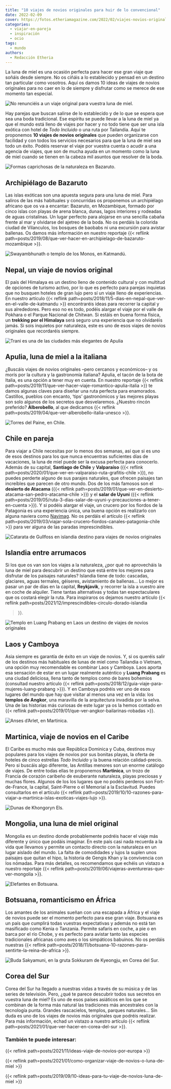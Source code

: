 ```yaml
---
title: "10 viajes de novios originales para huir de lo convencional"
date: 2022-02-09
cover: https://fotos.etheriamagazine.com/2022/02/viajes-novios-originales-pareja.jpg
categories: 
  - viajar-en-pareja
  - inspiración
  - ocio
tags: 
  - mundo
authors: 
  - Redacción Etheria
---
```


La luna de miel es una ocasión perfecta para hacer ese gran viaje que soñáis desde siempre. No os ciñáis a lo establecido y pensad en un destino tan particular como vosotros. Aquí os damos 10 ideas de viajes de novios originales para no caer en lo de siempre y disfrutar como se merece de ese momento tan especial.

![No renunciéis a un viaje original para vuestra luna de miel.](https://fotos.etheriamagazine.com/2022/02/viajes-novios-originales-pareja.jpg "No renunciéis a un viaje original para vuestra luna de miel.")

Hay parejas que buscan salirse de lo establecido y de lo que se espera que sea una boda 
tradicional. Ese espíritu se puede llevar a la luna de miel ya que el mundo está lleno 
de viajes por hacer y no todo tiene que ser una isla exótica con hotel de _Todo 
Incluido_ o una ruta por Tailandia. Aquí te proponemos **10 viajes de novios 
originales** que pueden organizarse con facilidad y con todos los servicios necesarios 
para que la luna de miel sea todo un éxito. Podéis reservar el viaje por vuestra cuenta 
o acudir a una agencia de viajes, que son de mucha ayuda en un momento como la luna de 
miel cuando se tienen en la cabeza mil asuntos que resolver de la boda. 

![Formas caprichosas de la naturaleza en Bazaruto.](https://fotos.etheriamagazine.com/2022/02/viajes-novios-originales-Mozambique-bazaruto-colores.jpg "Formas caprichosas de la naturaleza en Bazaruto. © David Santiago")

## Archipiélago de Bazaruto

Las islas exóticas son una apuesta segura para una luna de miel. Para saliros de las más 
habituales y concurridas os proponemos un archipiélago africano que os va a encantar: 
Bazaruto, en Mozambique, formado por cinco islas con playas de arena blanca, dunas, 
lagos interiores y rodeadas de aguas cristalinas. Un lugar perfecto para alojarse en una 
sencilla cabaña frente al mar y olvidarse del ajetreo de la boda. No os perdáis la 
colorida ciudad de Vilanculos, los bosques de baobabs ni una excursión para avistar 
ballenas. Os damos más información en nuestro reportaje {{< reflink 
path=posts/2019/08/que-ver-hacer-en-archipielago-de-bazaruto-mozambique >}}. 

![Swayambhunath o templo de los Monos, en Katmandú.](https://fotos.etheriamagazine.com/2022/02/viajes-novios-originales-Katmandu-nepal.jpg "Swayambhunath o templo de los Monos, en Katmandú. ©P.G.")

## Nepal, un viaje de novios original

El país del Himalaya es un destino lleno de contenido cultural y con multitud de 
opciones de turismo activo, por lo que es perfecto para parejas inquietas que no busquen 
hoteles de gran lujo pero sí un viaje lleno de experiencias. En nuestro artículo {{< 
reflink path=posts/2018/11/5-dias-en-nepal-que-ver-en-el-valle-de-katmandu >}} 
encontraréis ideas para recorrer la capital y sus alrededores. Pero eso no es todo, 
podéis alargar el viaje por el valle de Pokhara o el Parque Nacional de Chitwan. Si 
estáis en buena forma física, un **trekking por el Himalaya** será seguro una 
experiencia que no olvidaréis jamás. Si sois inquietos por naturaleza, este es uno de 
esos viajes de novios originales que recordaréis siempre. 

![Trani es una de las ciudades más elegantes de Apulia](https://fotos.etheriamagazine.com/2022/02/viajes-novios-originales-puglia-trani.jpg "Trani es una de las ciudades más elegantes de Apulia. ©KR")

## Apulia, luna de miel a la italiana

¿Buscáis viajes de novios originales –pero cercanos y económicos– y os morís por la 
cultura y la gastronomía italiana? Apulia, el tacón de la bota de Italia, es una opción 
a tener muy en cuenta. En nuestro reportaje {{< reflink 
path=posts/2019/11/que-ver-hacer-viaje-romantico-apulia-italia >}} te damos algunas 
claves para diseñar una ruta perfecta para enamorados. Castillos, pueblos con encanto, 
‘tips’ gastronómicos y las mejores playas son solo algunos de los secretos que 
desvelaremos. ¿Nuestro rincón preferido? **Alberobello**, al que dedicamos {{< reflink 
path=posts/2019/04/que-ver-alberobello-italia-unesco >}}. 

![Torres del Paine, en Chile.](https://fotos.etheriamagazine.com/2022/02/viajes-novios-originales-chile-glaciares.jpg "Torres del Paine, en Chile.")

## Chile en pareja

Para viajar a Chile necesitas por lo menos dos semanas, así que si es uno de esos 
destinos para los que nunca encuentras suficientes días de vacaciones, la luna de miel 
puede ser la excusa perfecta para conocerlo. Además de su capital, **Santiago de Chile** 
y **Valparaíso** ({{< reflink 
path=posts/2020/01/que-ver-en-valparaiso-ruta-grafitis-chile >}}), no puedes perderte 
alguno de sus parajes naturales, que ofrecen paisajes tan increíbles que parecen de otro 
mundo. Dos de los más famosos son el **desierto de Atacama** ({{< reflink 
path=posts/2019/01/que-ver-en-desierto-atacama-san-pedro-atacama-chile >}}) y el **salar 
de Uyuni** ({{< reflink 
path=posts/2019/05/ruta-3-dias-salar-de-uyuni-y-precauciones-a-tener-en-cuenta >}}). Y 
si podéis alargar el viaje, un crucero por los fiordos de la Patagonia es una 
experiencia única, una buena opción es realizarlo con alguna naviera como 
[Navimag](https://www.navimag.com/es/explora-la-patagonia-en-ferry-navimag). No os 
perdáis el artículo {{< reflink 
path=posts/2019/03/viajar-sola-crucero-fiordos-canales-patagonia-chile >}} para ver 
alguna de las paradas imprescindibles. 

![Catarata de Gullfoss en islandia destino para viajes de novios originales](https://fotos.etheriamagazine.com/2022/02/viajes-novios-originales-gullfoss-catarata-islandia.jpg "Catarata de Gullfoss, en Islandia. © Khamkéo Vilaysing")

## Islandia entre arrumacos

Si los que os van son los viajes a la naturaleza, ¿por qué no aprovecháis la luna de 
miel para descubrir un destino que está entre los mejores para disfrutar de los paisajes 
naturales? Islandia tiene de todo: cascadas, glaciares, aguas termales, géiseres, 
avistamiento de ballenas… Lo mejor es pasar un par de días en la capital, **Reykjavik**, 
y recorrer la isla a vuestro aire en coche de alquiler. Tiene tantas alternativas y 
todas tan espectaculares que os costará elegir la ruta. Para inspiraros os dejamos 
nuestro artículo {{< reflink path=posts/2021/12/imprescindibles-circulo-dorado-islandia 
>}}. 

![Templo en Luang Prabang en Laos un destino de viajes de novios originales](https://fotos.etheriamagazine.com/2022/02/viajes-novios-originales-Luang-Prabang-palacio-real.jpg "Templo en Luang Prabang, en Laos.")

## Laos y Camboya

Asia siempre es garantía de éxito en un viaje de novios. Y, si os queréis salir de los 
destinos más habituales de lunas de miel como Tailandia o Vietnam, una opción muy 
recomendable es combinar Laos y Camboya. Laos aporta esa sensación de estar en un lugar 
realmente auténtico y **Luang Prabang** es una ciudad deliciosa, llena tanto de templos 
como de bares bohemios (consultad nuestro artículo {{< reflink 
path=posts/2018/12/guia-viaje-para-mujeres-luang-prabang >}}). Y en Camboya podréis ver 
uno de esos lugares del mundo que hay que visitar al menos una vez en la vida: los 
**templos de Angkor**, una maravilla de la arquitectura invadida por la selva. Una de 
las historias más curiosas de este lugar ya os la hemos contado en {{< reflink 
path=posts/2019/01/que-ver-angkor-bailarinas-robadas >}}. 

![Anses d’Arlet, en Martinica.](https://fotos.etheriamagazine.com/2022/02/viajes-novios-originales-Martinica-Anses-dArlet.jpg "Anses d’Arlet, en Martinica. © Félix Lorenzo")

## Martinica, viaje de novios en el Caribe

El Caribe es mucho más que República Dominica y Cuba, destinos muy populares para los 
viajes de novios por sus bonitas playas, la oferta de hoteles de cinco estrellas _Todo 
Incluido_ y la buena relación calidad-precio. Pero si buscáis algo diferente, las 
Antillas menores son un enorme catálogo de viajes. De entre todas ellas te proponemos 
**Martinica**, un trozo de Francia de corazón caribeño de exuberante naturaleza, playas 
preciosas y muchas flores. Algunos de los los lugares que no podéis perderos son 
Fort-de-France, la capital, Saint-Pierre o el Memorial a la Esclavitud. Puedes 
consultarlos en el artículo {{< reflink 
path=posts/2019/10/10-razones-para-viajar-a-martinica-islas-exoticas-viajes-lujo >}}. 

![Dunas de Khongoryn Els.](https://fotos.etheriamagazine.com/2022/02/viajes-novios-originales-mongolia-dunas-desierto.jpg "Dunas de Khongoryn Els. © David Santiago.")

## Mongolia, una luna de miel original

Mongolia es un destino donde probablemente podréis hacer el viaje más diferente y único 
que podáis imaginar. En este país casi nada recuerda a la vida que llevamos y permite un 
contacto directo con la naturaleza en un lugar aislado del mundo. La falta de 
comodidades y lujos la suplen unos paisajes que quitan el hipo, la historia de Gengis 
Khan y la convivencia con los nómadas. Para más detalles, os recomendamos que echéis un 
vistazo a nuestro reportaje {{< reflink 
path=posts/2019/06/viajeras-aventureras-que-ver-mongolia >}}. 

![Elefantes en Botsuana.](https://fotos.etheriamagazine.com/2022/02/viajes-novios-originales-Bostsuana-elefantes.jpg "Elefantes en Botsuana.")

## Botsuana, romanticismo en África

Los amantes de los animales sueñan con una escapada a África y el viaje de novios puede 
ser el momento perfecto para ese gran viaje. Botsuana es un país que cumplirá todas 
vuestras expectativas y además no está tan masificado como Kenia o Tanzania. Permite 
safaris en coche, a pie o en barca por el río Chobe, y es perfecto para avistar tanto 
las especies tradicionales africanas como aves o los simpáticos babuinos. No os perdáis 
nuestras {{< reflink 
path=posts/2018/11/botsuana-10-razones-para-sentirte-la-reina-de-africa >}}. 

![Buda Sakyamuni, en la gruta Sokkuram de Kyeongju, en Corea del Sur.](https://fotos.etheriamagazine.com/2022/02/viajes-novios-originales-corea-sur-Kyeongju-Gruta-Sokkuram.jpg "Buda Sakyamuni, en la gruta Sokkuram de Kyeongju, en Corea del Sur. © KTO")

## Corea del Sur

Corea del Sur ha llegado a nuestras vidas a través de su música y de las series de 
televisión. Pero, ¿qué te parece descubrir todos sus secretos en vuestra luna de miel? 
Es uno de esos países asiáticos en los que se combinan de la forma más natural las 
tradiciones más ancestrales con la tecnología punta. Grandes rascacielos, templos, 
parques naturales… Sin duda es uno de los viajes de novios más originales que podréis 
realizar. Para más información, echad un vistazo a nuestro artículo {{< reflink 
path=posts/2021/01/que-ver-hacer-en-corea-del-sur >}}. 

### También te puede interesar:

{{< reflink path=posts/2021/11/ideas-viaje-de-novios-por-europa >}} 

{{< reflink path=posts/2021/01/como-organizar-viaje-de-novios-o-luna-de-miel >}} 

{{< reflink path=posts/2019/09/10-ideas-para-tu-viaje-de-novios-luna-de-miel >}}
